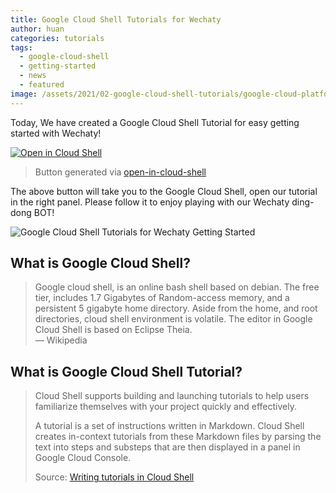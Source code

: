 ```yaml
---
title: Google Cloud Shell Tutorials for Wechaty
author: huan
categories: tutorials
tags:
  - google-cloud-shell
  - getting-started
  - news
  - featured
image: /assets/2021/02-google-cloud-shell-tutorials/google-cloud-platform.jpg
---
```


Today, We have created a Google Cloud Shell Tutorial for easy getting started with Wechaty!

[![Open in Cloud Shell][shell_img]][shell_link]

> Button generated via [open-in-cloud-shell](https://cloud.google.com/shell/docs/open-in-cloud-shell)

The above button will take you to the Google Cloud Shell, open our tutorial in the right panel. Please follow it to enjoy playing with our Wechaty ding-dong BOT!

![Google Cloud Shell Tutorials for Wechaty Getting Started][screenshot_img]

## What is Google Cloud Shell?

> Google cloud shell, is an online bash shell based on debian. The free tier, includes 1.7 Gigabytes of Random-access memory, and a persistent 5 gigabyte home directory. Aside from the home, and root directories, cloud shell environment is volatile. The editor in Google Cloud Shell is based on Eclipse Theia.  
> &mdash; Wikipedia

## What is Google Cloud Shell Tutorial?

> Cloud Shell supports building and launching tutorials to help users familiarize themselves with your project quickly and effectively.  
>  
> A tutorial is a set of instructions written in Markdown. Cloud Shell creates in-context tutorials from these Markdown files by parsing the text into steps and substeps that are then displayed in a panel in Google Cloud Console.  
>  
> Source: [Writing tutorials in Cloud Shell](https://cloud.google.com/shell/docs/cloud-shell-tutorials/tutorials)

[shell_img]: https://gstatic.com/cloudssh/images/open-btn.svg
[shell_link]: https://ssh.cloud.google.com/cloudshell/editor?cloudshell_git_repo=https%3A%2F%2Fgithub.com%2Fwechaty%2Fwechaty-getting-started&cloudshell_open_in_editor=examples/ding-dong-bot.ts&cloudshell_workspace=.&cloudshell_tutorial=examples/tutorials/google-cloud-shell-tutorial.md
[screenshot_img]: /assets/2021/02-google-cloud-shell-tutorials/wechaty-google-cloud-shell-tutorial.png

